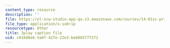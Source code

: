 ```yaml
---
content_type: resource
description: ''
file: https://ol-ocw-studio-app-qa.s3.amazonaws.com/courses/14-01sc-principles-of-microeconomics-fall-2011/c01608e65a8f42fe22e3be686577f2f1_aflMMnyAO0E.srt
file_type: application/x-subrip
resourcetype: Other
title: 3play caption file
uid: c01608e6-5a8f-42fe-22e3-be686577f2f1
---
```

